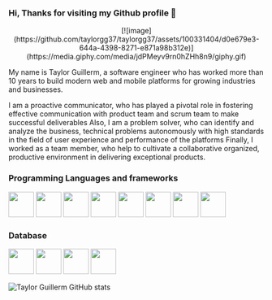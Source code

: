 ### Hi, Thanks for visiting my Github profile 👋


<!--
**taylorgg37/taylorgg37** is a ✨ _special_ ✨ repository because its `README.md` (this file) appears on your GitHub profile.

Here are some ideas to get you started:

- 🔭 I’m currently working on ...
- 🌱 I’m currently learning ...
- 👯 I’m looking to collaborate on ...
- 🤔 I’m looking for help with ...
- 💬 Ask me about ...
- 📫 How to reach me: ...
- 😄 Pronouns: ...
- ⚡ Fun fact: ...
-->

<div id="header" align="center">
  [![image](https://github.com/taylorgg37/taylorgg37/assets/100331404/d0e679e3-644a-4398-8271-e871a98b312e)](https://media.giphy.com/media/jdPMeyv9rn0hZHh8n9/giphy.gif)
</div>

My name is Taylor Guillerm, a software engineer who has worked more than 10 years to build modern web and mobile platforms for growing industries and businesses.

I am a proactive communicator, who has played a pivotal role in fostering effective communication with product team and scrum team to make successful deliverables
Also, I am a problem solver, who can identify and analyze the business, technical problems autonomously with high standards in the field of user experience and performance of the platforms
Finally, I worked as a team member, who help to cultivate a collaborative organized, productive environment in delivering exceptional products.

### Programming Languages and frameworks
<p>
  <img src="https://cdn.jsdelivr.net/gh/devicons/devicon/icons/react/react-original.svg" width="50" height="50"/>
  <img src="https://cdn.jsdelivr.net/gh/devicons/devicon/icons/nodejs/nodejs-original-wordmark.svg" width="50" height="50"/>
  <img src="https://cdn.jsdelivr.net/gh/devicons/devicon/icons/nextjs/nextjs-original.svg" width="50" height="50"/>
  <img src="https://cdn.jsdelivr.net/gh/devicons/devicon/icons/jest/jest-plain.svg" width="50" height="50"/>
  <img src="https://cdn.jsdelivr.net/gh/devicons/devicon/icons/jenkins/jenkins-original.svg" width="50" height="50"/>
  <img src="https://cdn.jsdelivr.net/gh/devicons/devicon/icons/amazonwebservices/amazonwebservices-plain-wordmark.svg" width="50" height="50"/>
  <img src="https://cdn.jsdelivr.net/gh/devicons/devicon/icons/docker/docker-original-wordmark.svg" width="50" height="50"/>
  <img src="https://cdn.jsdelivr.net/gh/devicons/devicon/icons/graphql/graphql-plain-wordmark.svg" width="50" height="50"/>
</p>

### Database
<p>
  <img src="https://cdn.jsdelivr.net/gh/devicons/devicon/icons/mysql/mysql-original-wordmark.svg" width="50" height="50"/>
  <img src="https://cdn.jsdelivr.net/gh/devicons/devicon/icons/postgresql/postgresql-original.svg" width="50" height="50" />
  <img src="https://cdn.jsdelivr.net/gh/devicons/devicon/icons/sqlite/sqlite-original-wordmark.svg" width="50" height="50"/>
  <img src="https://cdn.jsdelivr.net/gh/devicons/devicon/icons/mongodb/mongodb-original-wordmark.svg" width="50" height="50" />
</p>

![Taylor Guillerm GitHub stats](https://github-readme-stats.vercel.app/api?username=anuraghazra&theme=dark&show_icons=true)
